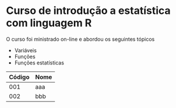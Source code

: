 # Curso de introdução a estatística com linguagem R

O curso foi ministrado on-line e abordou os seguintes tópicos
- Variáveis
- Funções
- Funções estatísticas

Código | Nome
--- | ---
001 | aaa
002 | bbb